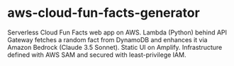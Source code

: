 # aws-cloud-fun-facts-generator
Serverless Cloud Fun Facts web app on AWS. Lambda (Python) behind API Gateway fetches a random fact from DynamoDB and enhances it via Amazon Bedrock (Claude 3.5 Sonnet). Static UI on Amplify. Infrastructure defined with AWS SAM and secured with least-privilege IAM.
